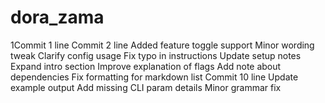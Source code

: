 # dora_zama
1Commit 1 line
Commit 2 line
Added feature toggle support
Minor wording tweak
Clarify config usage
Fix typo in instructions
Update setup notes
Expand intro section
Improve explanation of flags
Add note about dependencies
Fix formatting for markdown list
Commit 10 line
Update example output
Add missing CLI param details
Minor grammar fix

